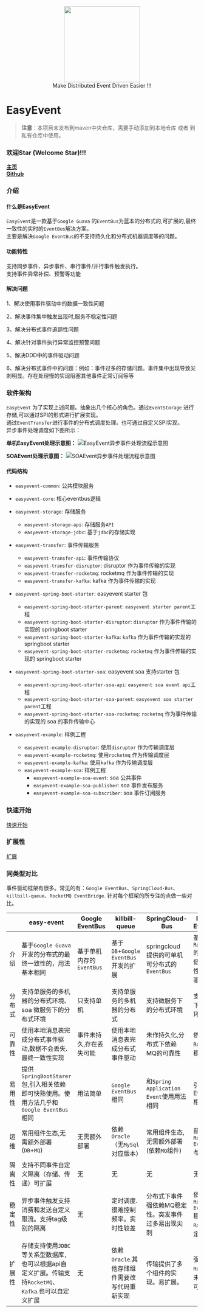 <div align=center><img src="/doc/image/logo.png" width="200"/></div>

<div align=center> Make Distributed Event Driven Easier !!! </div>

# EasyEvent

> **注意**：本项目未发布到maven中央仓库，需要手动添加到本地仓库 或者 到私有仓库中使用。

### 欢迎Star (Welcome Star)!!!

**[主页](https://openquartz.github.io/)** \
**[Github](https://github.com/openquartz/easy-event)**

### 介绍

#### 什么是EasyEvent

`EasyEvent`是一款基于`Google Guava` 的`EventBus`为蓝本的分布式的,可扩展的,最终一致性的实时的`EventBus`解决方案。\
主要是解决`Google EventBus`的不支持持久化和分布式机器调度等的问题。

#### 功能特性

支持同步事件、异步事件、串行事件/并行事件触发执行。\
支持事件异常补偿、预警等功能

#### 解决问题

1、解决使用事件驱动中的数据一致性问题

2、解决事件集中触发出现时,服务不稳定性问题

3、解决分布式事件追踪性问题

4、解决针对事件执行异常监控预警问题

5、解决DDD中的事件驱动问题

6、解决分布式事件中的问题：例如：事件过多的存储问题。事件集中出现导致尖刺明显。存在处理慢的实现阻塞其他事件正常订阅等等

### 软件架构

`EasyEvent` 为了实现上述问题。抽象出几个核心的角色。通过`EventStorage` 进行存储,可以通过SPI的形式进行扩展实现。\
通过`EventTransfer`进行事件的分布式调度处理。也可通过自定义SPI实现。\
异步事件处理调度如下图所示：

**单机EasyEvent处理示意图：**
![EasyEvent异步事件处理流程示意图](./doc/image/EasyEvent.png)

**SOAEvent处理示意图：**
![SOAEvent异步事件处理流程示意图](./doc/image/SOAEvent.png)

#### 代码结构

- `easyevent-common`: 公共模块服务

- `easyevent-core`: 核心eventbus逻辑

- `easyevent-storage`: 存储服务
    - `easyevent-storage-api`: 存储服务`API`
    - `easyevent-storage-jdbc`: 基于`jdbc`的存储实现

- `easyevent-transfer`: 事件传输服务
    - `easyevent-transfer-api`: 事件传输协议
    - `easyevent-transfer-disruptor`: disruptor 作为事件传输的实现
    - `easyevent-transfer-rocketmq`: rocketmq 作为事件传输的实现
    - `easyevent-transfer-kafka`: kafka 作为事件传输的实现

- `easyevent-spring-boot-starter`: easyevent starter 包
    - `easyevent-spring-boot-starter-parent`: `easyevent starter parent`工程
    - `easyevent-spring-boot-starter-disruptor`: `disruptor` 作为事件传输的实现的 springboot starter
    - `easyevent-spring-boot-starter-kafka`: `kafka` 作为事件传输的实现的 springboot starter
    - `easyevent-spring-boot-starter-rocketmq`: `rocketmq` 作为事件传输的实现的 springboot starter

- `easyevent-spring-boot-starter-soa`: easyevent soa 支持starter 包
    - `easyevent-spring-boot-starter-soa-api`: `easyevent soa event api`工程
    - `easyevent-spring-boot-starter-soa-parent`: `easyevent soa starter parent`工程
    - `easyevent-spring-boot-starter-soa-rocketmq`: `rocketmq` 作为事件传输的实现的 soa 的事件传输中心

- `easyevent-example`: 样例工程
    - `easyevent-example-disruptor`: 使用`disruptor` 作为传输调度层
    - `easyevent-example-rocketmq`: 使用`rocketmq` 作为传输调度层
    - `easyevent-example-kafka`: 使用`kafka` 作为传输调度层
    - `easyevent-example-soa`: 样例工程
        - `easyevent-example-soa-event`: soa 公共事件
        - `easyevent-example-soa-publisher`: soa 事件发布服务
        - `easyevent-example-soa-subscriber`: soa 事件订阅服务

### 快速开始

[快速开始](doc/QuickStart_zh.md)

### 扩展性

[扩展](doc/Extend_zh.md)

### 同类型对比

事件驱动框架有很多。常见的有：`Google EventBus`、`SpringCloud-Bus`、`killbill-queue`、`RocketMQ EventBridge`.
针对每个框架的所专注的点做一些对比。

|     | easy-event                                                      | Google EventBus    | killbill-queue                | SpringCloud-Bus                   | RocketMQ EventBridge                          |
|-----|-----------------------------------------------------------------|--------------------|-------------------------------|-----------------------------------|-----------------------------------------------|
| 介绍  | 基于`Google Guava`开发的分布式的最终一致性的，用法基本相同                            | 基于单机内存的 `EventBus` | 基于`DB`+`Google EventBus`开发的扩展 | springcloud 提供的可单机可分布式的`EventBus` | 基于`RocketMQ5.0`的高可靠、低耦合、高性能的事件驱动架构            |
| 分布式 | 支持单服务的多机器的分布式环境、soa 微服务下的分布式环境                                  | 只支持单机              | 支持单服务的多机器的分布式                 | 支持微服务下的分布式环境                      | 支持微服务下的分布式环境                                  |                                               | 只支持单机              | 支持单服务的多机器的分布式                 | 支持微服务下的分布式环境                      | 支持微服务下的分布式环境                                  | 
| 可靠性 | 使用本地消息表完成分布式事件驱动,数据不会丢失.最终一致性实现                                 | 事件未持久,存在丢失可能       | 使用本地消息表完成分布式事件驱动              | 未作持久化,分布式下依赖 MQ的可靠性               | 依赖`RocketMQ`的稳定性                              |
| 易用性 | 提供`SpringBootStarer`包,引入相关依赖即可快熟使用。使用方法几乎和`Google EventBus` 相同  | 用法简单               | `Google EventBus` 相同          | 和`Spring Application Event`使用用法相同 | 引入EventBridge相关依赖                             |
| 运维  | 常用组件生态,无需额外部署(`DB`+`MQ`)                                        | 无需额外部署             | 依赖`Oracle`（无`MySql`对应版本）      | 常用组件生态,无需额外部署(依赖`MQ`组件)           | 部署服务`RocketMQ EventBridge` 与 `RocketMQ`       |
| 隔离性 | 支持不同事件自定义隔离（存储、传递）可扩展                                           | 无                  | 无                             | 无                                 | 无                                             |
| 稳定性 | 异步事件触发支持消费和发送自定义限流。支持tag级别的隔离                                   | 无                  | 定时调度.很难控制频率。实时性较差             | 分布式下事件强依赖MQ稳定性。突发事件过多易出现尖刺        | 依赖服务 `RocketMQ EventBridge` 稳定性和`RocketMQ`稳定性 |
| 扩展性 | 存储支持使用`JDBC`等关系型数据库，也可以根据api自定义扩展。传输支持`RocketMQ`、`Kafka`.也可以自定义扩展 | 无                  | 依赖`Oracle`.其他存储组件需要改写代码重新实现   | 传输提供了多个组件的实现。易扩展。                 | 强依赖`RocketMQ`,暂未提供其他可替换组件                     |


